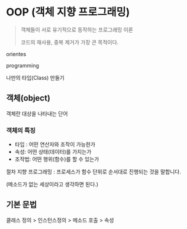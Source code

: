 # OOP (객체 지향 프로그래밍)

> 객체들이 서로 유기적으로 동작하는 프로그래밍 이론
>
> 코드의 재사용, 중복 제거가 가장 큰 목적이다.

 orientes

programming



나만의 타입(Class) 만들기

## 객체(object)

객체란 대상을 나타내는 단어

### 객체의 특징

- 타입 : 어떤 연산자와 조작이 가능한가
- 속성: 어떤 상태(데이터)를 가지는가
- 조작법: 어떤 행위(함수)를 할 수 있는가







절차 지향 프로그래밍 : 프로세스가 함수 단위로 순서대로 진행되는 것을 말합니다.

 (메소드가 없는 세상이라고 생각하면 된다.)

## 기본 문법

클래스 정의 > 인스턴스정의 > 메소드 호출 > 속성





### 



